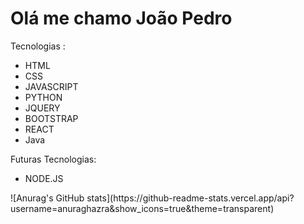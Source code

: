 <h1>Olá me chamo João  Pedro </h1>

Tecnologias :
<ul>
    <li>HTML</li>
    <li>CSS</li>
    <li>JAVASCRIPT</li>
    <li>PYTHON</li>
    <li>JQUERY</li>
    <li>BOOTSTRAP</li>
    <li>REACT</li>
    <li>Java</li>
</ul>
Futuras Tecnologias:
<ul>
    <li>NODE.JS</li>
</ul>
![Anurag's GitHub stats](https://github-readme-stats.vercel.app/api?username=anuraghazra&show_icons=true&theme=transparent)
